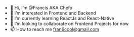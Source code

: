 - 👋 Hi, I’m @Francis AKA Chefo
- 👀 I’m interested in Frontend and Backend 
- 🌱 I’m currently learning ReactJs and React-Native
- 💞️ I’m looking to collaborate on Frontend Projects for now
- 📫 How to reach me fran6cool@gmail.com

<!---
chefo11/chefo11 is a ✨ special ✨ repository because its `README.md` (this file) appears on your GitHub profile.
You can click the Preview link to take a look at your changes.
--->
